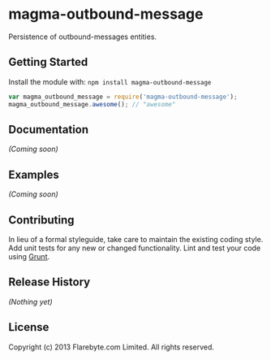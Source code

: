 # magma-outbound-message

Persistence of outbound-messages entities.

## Getting Started
Install the module with: `npm install magma-outbound-message`

```javascript
var magma_outbound_message = require('magma-outbound-message');
magma_outbound_message.awesome(); // "awesome"
```

## Documentation
_(Coming soon)_

## Examples
_(Coming soon)_

## Contributing
In lieu of a formal styleguide, take care to maintain the existing coding style. Add unit tests for any new or changed functionality. Lint and test your code using [Grunt](http://gruntjs.com/).

## Release History
_(Nothing yet)_

## License
Copyright (c) 2013 Flarebyte.com Limited.
All rights reserved.
